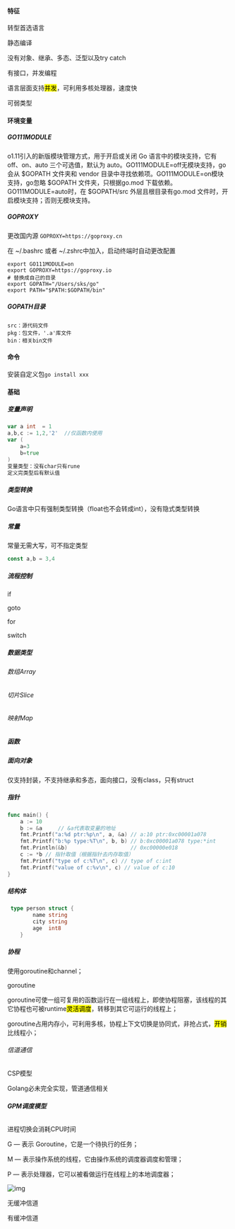 #### 特征

转型首选语言

静态编译

没有对象、继承、多态、泛型以及try catch

有接口，并发编程

语言层面支持<mark>并发</mark>，可利用多核处理器，速度快

可弱类型

#### 环境变量

##### GO111MODULE 

o1.11引入的新版模块管理方式，用于开启或关闭 Go 语言中的模块支持，它有 off、on、auto 三个可选值，默认为 auto。GO111MODULE=off无模块支持，go会从 $GOPATH 文件夹和 vendor 目录中寻找依赖项。GO111MODULE=on模块支持，go忽略 $GOPATH 文件夹，只根据go.mod 下载依赖。GO111MODULE=auto时，在 $GOPATH/src 外层且根目录有go.mod 文件时，开启模块支持；否则无模块支持。

##### GOPROXY

更改国内源 `GOPROXY=https://goproxy.cn`

在 ~/.bashrc 或者 ~/.zshrc中加入，启动终端时自动更改配置

```
export GO111MODULE=on
export GOPROXY=https://goproxy.io
# 替换成自己的目录
export GOPATH="/Users/sks/go"
export PATH="$PATH:$GOPATH/bin"
```

##### GOPATH目录

```
src：源代码文件
pkg：包文件，'.a'库文件
bin：相关bin文件
```

#### 命令

安装自定义包`go install xxx`



#### 基础

##### 变量声明

```go
var a int  = 1
a,b,c := 1,2,'2'  //仅函数内使用
var (
    a=3
    b=true
)
变量类型：没有char只有rune
定义完类型后有默认值

```

##### 类型转换

Go语言中只有强制类型转换（float也不会转成int），没有隐式类型转换

##### 常量

常量无需大写，可不指定类型

```go
const a,b = 3,4
```

##### 流程控制

if

goto

for

switch

##### 数据类型

###### 数组Array

###### 切片Slice

###### 映射Map

##### 函数

##### 面向对象

仅支持封装，不支持继承和多态，面向接口，没有class，只有struct

##### 指针

```go
func main() {
    a := 10
    b := &a     // &a代表取变量的地址
    fmt.Printf("a:%d ptr:%p\n", a, &a) // a:10 ptr:0xc00001a078
    fmt.Printf("b:%p type:%T\n", b, b) // b:0xc00001a078 type:*int
    fmt.Println(&b)                    // 0xc00000e018
    c := *b // 指针取值（根据指针去内存取值）
    fmt.Printf("type of c:%T\n", c) // type of c:int
    fmt.Printf("value of c:%v\n", c) // value of c:10
}
```

##### 结构体

```go
 type person struct {
        name string
        city string
        age  int8
    }
```

##### 协程

使用goroutine和channel；

goroutine

goroutine可使一组可复用的函数运行在一组线程上，即使协程阻塞，该线程的其它协程也可被runtime<mark>灵活调度</mark>，转移到其它可运行的线程上；

goroutine占用内存小，可利用多核，协程上下文切换是协同式，非抢占式，<mark>开销</mark>比线程小；

###### 信道通信

CSP模型

Golang必未完全实现，管道通信相关

###### **GPM调度模型**

进程切换会消耗CPU时间

G — 表示 Goroutine，它是一个待执行的任务；

M — 表示操作系统的线程，它由操作系统的调度器调度和管理；

P — 表示处理器，它可以被看做运行在线程上的本地调度器；

![img](D:\Markdown\assets\AgAABTPMKkzoPAQULNFL6Z3xvB9dgx_c.png)

无缓冲信道

有缓冲信道























